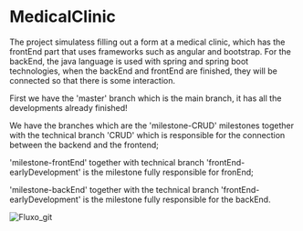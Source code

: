 # MedicalClinic
The project simulatess filling out a form at a medical clinic, which has the frontEnd part that uses frameworks such as angular and bootstrap. For the backEnd, the java language is used with spring and spring boot technologies, when the backEnd and frontEnd are finished, they will be connected so that there is some interaction.


First we have the 'master' branch which is the main branch, it has all the developments already finished!

We have the branches which are the 'milestone-CRUD' milestones together with the technical branch 'CRUD' which is responsible for the connection between the backend and the frontend;

'milestone-frontEnd' together with technical branch 'frontEnd-earlyDevelopment' is the milestone fully responsible for fronEnd;


'milestone-backEnd' together with the technical branch 'frontEnd-earlyDevelopment' is the milestone fully responsible for the backEnd.

![Fluxo_git](https://user-images.githubusercontent.com/36972799/207452080-79121e3a-e544-4536-9e3b-8a5014730c9e.png)
